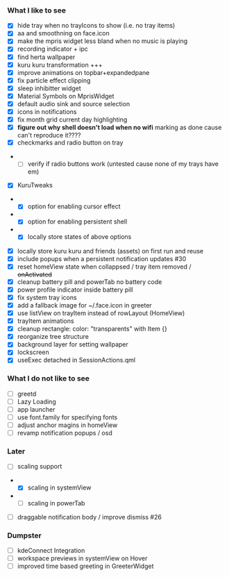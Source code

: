 ### What I like to see
- [x] hide tray when no trayIcons to show (i.e. no tray items)
- [x] aa and smoothning on face.icon
- [x] make the mpris widget less bland when no music is playing
- [x] recording indicator + ipc
- [x] find herta wallpaper
- [x] kuru kuru transformation +++
- [x] improve animations on topbar+expandedpane
- [x] fix particle effect clipping 
- [x] sleep inhibitter widget
- [x] Material Symbols on MprisWidget
- [x] default audio sink and source selection
- [x] icons in notifications
- [x] fix month grid current day highlighting
- [x] **figure out why shell doesn't load when no wifi** marking as done cause can't reproduce it????
- [x] checkmarks and radio button on tray
- - [ ] verify if radio buttons work (untested cause none of my trays have em)
- [x] KuruTweaks
- - [x] option for enabling cursor effect
- - [x] option for enabling persistent shell
- - [x] locally store states of above options
- [x] locally store kuru kuru and friends (assets) on first run and reuse
- [x] include popups when a persistent notification updates #30
- [x] reset homeView state when collappsed / tray item removed / ~~onActivated~~
- [x] cleanup battery pill and powerTab no battery code
- [x] power profile indicator inside battery pill
- [x] fix system tray icons
- [x] add a fallback image for ~/.face.icon in greeter
- [x] use listView on trayItem instead of rowLayout (HomeView)
- [x] trayItem animations
- [x] cleanup rectangle: color: "transparents" with Item {}
- [x] reorganize tree structure
- [x] background layer for setting wallpaper
- [x] lockscreen
- [x] useExec detached in SessionActions.qml

### What I do not like to see
- [ ] greetd
- [ ] Lazy Loading
- [ ] app launcher
- [ ] use font.family for specifying fonts
- [ ] adjust anchor magins in homeView
- [ ] revamp notification popups / osd

### Later
- [ ] scaling support
- - [x] scaling in systemView
- - [ ] scaling in powerTab
- [ ] draggable notification body / improve dismiss #26

### Dumpster
- [ ] kdeConnect Integration
- [ ] workspace previews in systemView on Hover
- [ ] improved time based greeting in GreeterWidget
